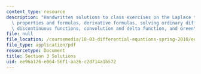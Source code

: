 ```yaml
---
content_type: resource
description: "Handwritten solutions to class exercises on the Laplace transform, elementary\
  \ properties and formulas, derivative formulas, solving ordinary differential equation,\
  \ discontinuous functions, convolution and delta function, and Green\u2019s function."
file: null
file_location: /coursemedia/18-03-differential-equations-spring-2010/ee96a126e06456f1aa26c2d714a1b572_MIT18_03S10_3sol.pdf
file_type: application/pdf
resourcetype: Document
title: Section 3 Solutions
uid: ee96a126-e064-56f1-aa26-c2d714a1b572
---
```

